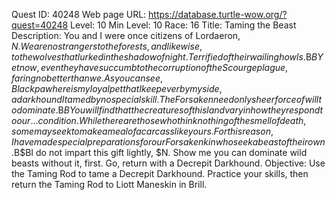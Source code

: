 Quest ID: 40248
Web page URL: https://database.turtle-wow.org/?quest=40248
Level: 10
Min Level: 10
Race: 16
Title: Taming the Beast
Description: You and I were once citizens of Lordaeron, $N. We are no strangers to the forests, and likewise, to the wolves that lurked in the shadow of night. Terrified of their wailing howls.$B$BYet now, even they have succumb to the corruption of the Scourge plague, faring no better than we. As you can see, Blackpaw here is my loyal pet that I keep ever by my side, a darkhound I tamed by no special skill. The Forsaken need only sheer force of will to dominate.$B$BYou will find that the creatures of this land vary in how they respond to our... condition. While there are those who think nothing of the smell of death, some may seek to make a meal of a carcass like yours. For this reason, I have made special preparations for our Forsaken kin who seek a beast of their own.$B$BI do not impart this gift lightly, $N. Show me you can dominate wild beasts without it, first. Go, return with a Decrepit Darkhound.
Objective: Use the Taming Rod to tame a Decrepit Darkhound. Practice your skills, then return the Taming Rod to Liott Maneskin in Brill.
